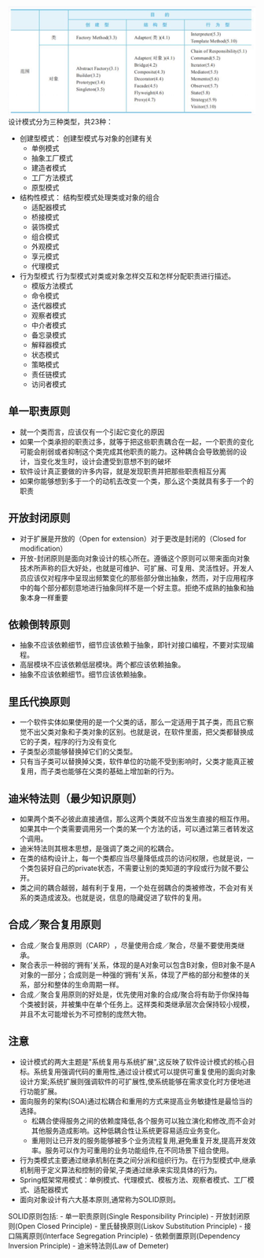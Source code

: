 ![设计模式分类](pattern_category.png)
设计模式分为三种类型，共23种：
* 创建型模式：
创建型模式与对象的创建有关
    - 单例模式
    - 抽象工厂模式
    - 建造者模式
    - 工厂方法模式
    - 原型模式
* 结构性模式：
结构型模式处理类或对象的组合
    - 适配器模式
    - 桥接模式
    - 装饰模式
    - 组合模式
    - 外观模式
    - 享元模式
    - 代理模式
* 行为型模式
行为型模式对类或对象怎样交互和怎样分配职责进行描述。
    - 模版方法模式
    - 命令模式
    - 迭代器模式
    - 观察者模式
    - 中介者模式
    - 备忘录模式
    - 解释器模式
    - 状态模式
    - 策略模式
    - 责任链模式
    - 访问者模式

## 单一职责原则
- 就一个类而言，应该仅有一个引起它变化的原因
- 如果一个类承担的职责过多，就等于把这些职责耦合在一起，一个职责的变化可能会削弱或者抑制这个类完成其他职责的能力。这种耦合会导致脆弱的设计，当变化发生时，设计会遭受到意想不到的破坏
- 软件设计真正要做的许多内容，就是发现职责并把那些职责相互分离
- 如果你能够想到多于一个的动机去改变一个类，那么这个类就具有多于一个的职责
## 开放封闭原则
- 对于扩展是开放的（Open for extension）对于更改是封闭的（Closed for modification）
- 开放-封闭原则是面向对象设计的核心所在。遵循这个原则可以带来面向对象技术所声称的巨大好处，也就是可维护、可扩展、可复用、灵活性好。开发人员应该仅对程序中呈现出频繁变化的那些部分做出抽象，然而，对于应用程序中的每个部分都刻意地进行抽象同样不是一个好主意。拒绝不成熟的抽象和抽象本身一样重要
## 依赖倒转原则
- 抽象不应该依赖细节，细节应该依赖于抽象，即针对接口编程，不要对实现编程。
- 高层模块不应该依赖低层模块。两个都应该依赖抽象。
- 抽象不应该依赖细节。细节应该依赖抽象。
## 里氏代换原则
- 一个软件实体如果使用的是一个父类的话，那么一定适用于其子类，而且它察觉不出父类对象和子类对象的区别。也就是说，在软件里面，把父类都替换成它的子类，程序的行为没有变化
- 子类型必须能够替换掉它们的父类型。
- 只有当子类可以替换掉父类，软件单位的功能不受到影响时，父类才能真正被复用，而子类也能够在父类的基础上增加新的行为。
## 迪米特法则（最少知识原则）
- 如果两个类不必彼此直接通信，那么这两个类就不应当发生直接的相互作用。如果其中一个类需要调用另一个类的某一个方法的话，可以通过第三者转发这个调用。
- 迪米特法则其根本思想，是强调了类之间的松耦合。
- 在类的结构设计上，每一个类都应当尽量降低成员的访问权限，也就是说，一个类包装好自己的private状态，不需要让别的类知道的字段或行为就不要公开。
- 类之间的耦合越弱，越有利于复用，一个处在弱耦合的类被修改，不会对有关系的类造成波及。也就是说，信息的隐藏促进了软件的复用。
## 合成／聚合复用原则
- 合成／聚合复用原则（CARP）​，尽量使用合成／聚合，尽量不要使用类继承。​
- 聚合表示一种弱的‘拥有’关系，体现的是A对象可以包含B对象，但B对象不是A对象的一部分；合成则是一种强的‘拥有’关系，体现了严格的部分和整体的关系，部分和整体的生命周期一样。
- 合成／聚合复用原则的好处是，优先使用对象的合成/聚合将有助于你保持每个类被封装，并被集中在单个任务上。这样类和类继承层次会保持较小规模，并且不太可能增长为不可控制的庞然大物。
## 注意
- 设计模式的两大主题是"系统复用与系统扩展",这反映了软件设计模式的核心目标。系统复用强调代码的重用性,通过设计模式可以提供可重复使用的面向对象设计方案;系统扩展则强调软件的可扩展性,使系统能够在需求变化时方便地进行功能扩展。
- 面向服务的架构(SOA)通过松耦合和重用的方式来提高业务敏捷性是最恰当的选择。
    - 松耦合使得服务之间的依赖度降低,各个服务可以独立演化和修改,而不会对其他服务造成影响。这种低耦合性让系统更容易适应业务变化。
    - 重用则让已开发的服务能够被多个业务流程复用,避免重复开发,提高开发效率。服务可以作为可重用的业务功能组件,在不同场景下组合使用。
- 行为类模式主要通过继承机制在类之间分派和组织行为。在行为型模式中,继承机制用于定义算法和控制的骨架,子类通过继承来实现具体的行为。
- Spring框架常用模式：单例模式、代理模式、模板方法、观察者模式、工厂模式、适配器模式
- 面向对象设计有六大基本原则,通常称为SOLID原则。

SOLID原则包括:
    - 单一职责原则(Single Responsibility Principle)
    - 开放封闭原则(Open Closed Principle)
    - 里氏替换原则(Liskov Substitution Principle)
    - 接口隔离原则(Interface Segregation Principle)
    - 依赖倒置原则(Dependency Inversion Principle)
    - 迪米特法则(Law of Demeter)
